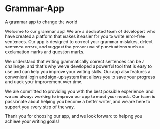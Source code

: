 # Grammar-App
A grammar app to change the world

Welcome to our grammar app! We are a dedicated team of developers who have created a platform that makes it easier for you to write error-free sentences. Our app is designed to correct your grammar mistakes, detect sentence errors, and suggest the proper use of punctuations such as exclamation marks and question marks.

We understand that writing grammatically correct sentences can be a challenge, and that's why we've developed a powerful tool that is easy to use and can help you improve your writing skills. Our app also features a convenient login and sign-up system that allows you to save your progress and track your improvement over time.

We are committed to providing you with the best possible experience, and we are always working to improve our app to meet your needs. Our team is passionate about helping you become a better writer, and we are here to support you every step of the way.

Thank you for choosing our app, and we look forward to helping you achieve your writing goals!
